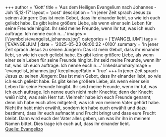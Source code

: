 +++
author = 'Gott'
title = 'Aus dem Heiligen Evangelium nach Johannes - Joh 15,12-17'
layout = 'post'
description = 'In jener Zeit sprach Jesus zu seinen Jüngern: Das ist mein Gebot, dass ihr einander liebt, so wie ich euch geliebt habe. Es gibt keine größere Liebe, als wenn einer sein Leben für seine Freunde hingibt. Ihr seid meine Freunde, wenn ihr tut, was ich euch auftrage. Ich nenne euch n....'
images = ['/symbols/evangelist_johannes.jpg']
categories = ['EVANGELIUM']
tags = ['EVANGELIUM']
date = '2025-05-23 08:00:22 +0100'
summary = 'In jener Zeit sprach Jesus zu seinen Jüngern: Das ist mein Gebot, dass ihr einander liebt, so wie ich euch geliebt habe. Es gibt keine größere Liebe, als wenn einer sein Leben für seine Freunde hingibt. Ihr seid meine Freunde, wenn ihr tut, was ich euch auftrage. Ich nenne euch n....'
linkedsummaryImage = 'evangelist_johannes.jpg'
keepImageRatio = 'true'
+++
In jener Zeit sprach Jesus zu seinen Jüngern: Das ist mein Gebot, dass ihr einander liebt, so wie ich euch geliebt habe.
Es gibt keine größere Liebe, als wenn einer sein Leben für seine Freunde hingibt.
Ihr seid meine Freunde, wenn ihr tut, was ich euch auftrage.
Ich nenne euch nicht mehr Knechte; denn der Knecht weiß nicht, was sein Herr tut.<!--more--> Vielmehr habe ich euch Freunde genannt; denn ich habe euch alles mitgeteilt, was ich von meinem Vater gehört habe.
Nicht ihr habt mich erwählt, sondern ich habe euch erwählt und dazu bestimmt, dass ihr euch aufmacht und Frucht bringt und dass eure Frucht bleibt. Dann wird euch der Vater alles geben, um was ihr ihn in meinem Namen bittet.
Dies trage ich euch auf, dass ihr einander liebt.<br> [Quelle: Evangelizo](https://evangeliumtagfuertag.org/DE/gospel)